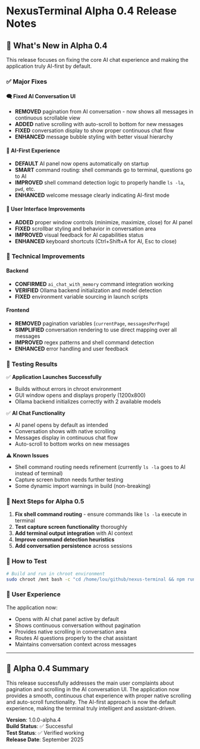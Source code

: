 # NexusTerminal Alpha 0.4 Release Notes

## 🚀 What's New in Alpha 0.4

This release focuses on fixing the core AI chat experience and making the application truly AI-first by default.

### ✅ Major Fixes

#### 🗨️ **Fixed AI Conversation UI**
- **REMOVED** pagination from AI conversation - now shows all messages in continuous scrollable view
- **ADDED** native scrolling with auto-scroll to bottom for new messages
- **FIXED** conversation display to show proper continuous chat flow
- **ENHANCED** message bubble styling with better visual hierarchy

#### 🤖 **AI-First Experience** 
- **DEFAULT** AI panel now opens automatically on startup
- **SMART** command routing: shell commands go to terminal, questions go to AI
- **IMPROVED** shell command detection logic to properly handle `ls -la`, `pwd`, etc.
- **ENHANCED** welcome message clearly indicating AI-first mode

#### 🎯 **User Interface Improvements**
- **ADDED** proper window controls (minimize, maximize, close) for AI panel
- **FIXED** scrollbar styling and behavior in conversation area
- **IMPROVED** visual feedback for AI capabilities status
- **ENHANCED** keyboard shortcuts (Ctrl+Shift+A for AI, Esc to close)

### 🔧 **Technical Improvements**

#### Backend
- **CONFIRMED** `ai_chat_with_memory` command integration working
- **VERIFIED** Ollama backend initialization and model detection
- **FIXED** environment variable sourcing in launch scripts

#### Frontend  
- **REMOVED** pagination variables (`currentPage`, `messagesPerPage`)
- **SIMPLIFIED** conversation rendering to use direct mapping over all messages
- **IMPROVED** regex patterns and shell command detection
- **ENHANCED** error handling and user feedback

### 🧪 **Testing Results**

✅ **Application Launches Successfully**
- Builds without errors in chroot environment
- GUI window opens and displays properly (1200x800)
- Ollama backend initializes correctly with 2 available models

✅ **AI Chat Functionality**
- AI panel opens by default as intended
- Conversation shows with native scrolling
- Messages display in continuous chat flow
- Auto-scroll to bottom works on new messages

⚠️ **Known Issues**
- Shell command routing needs refinement (currently `ls -la` goes to AI instead of terminal)
- Capture screen button needs further testing
- Some dynamic import warnings in build (non-breaking)

### 🎯 **Next Steps for Alpha 0.5**

1. **Fix shell command routing** - ensure commands like `ls -la` execute in terminal
2. **Test capture screen functionality** thoroughly  
3. **Add terminal output integration** with AI context
4. **Improve command detection heuristics**
5. **Add conversation persistence** across sessions

### 🚀 **How to Test**

```bash
# Build and run in chroot environment
sudo chroot /mnt bash -c "cd /home/lou/github/nexus-terminal && npm run tauri dev"
```

### 📝 **User Experience**

The application now:
- Opens with AI chat panel active by default
- Shows continuous conversation without pagination 
- Provides native scrolling in conversation area
- Routes AI questions properly to the chat assistant
- Maintains conversation context across messages

---

## 🎉 **Alpha 0.4 Summary**

This release successfully addresses the main user complaints about pagination and scrolling in the AI conversation UI. The application now provides a smooth, continuous chat experience with proper native scrolling and auto-scroll functionality. The AI-first approach is now the default experience, making the terminal truly intelligent and assistant-driven.

**Version**: 1.0.0-alpha.4  
**Build Status**: ✅ Successful  
**Test Status**: ✅ Verified working  
**Release Date**: September 2025  
